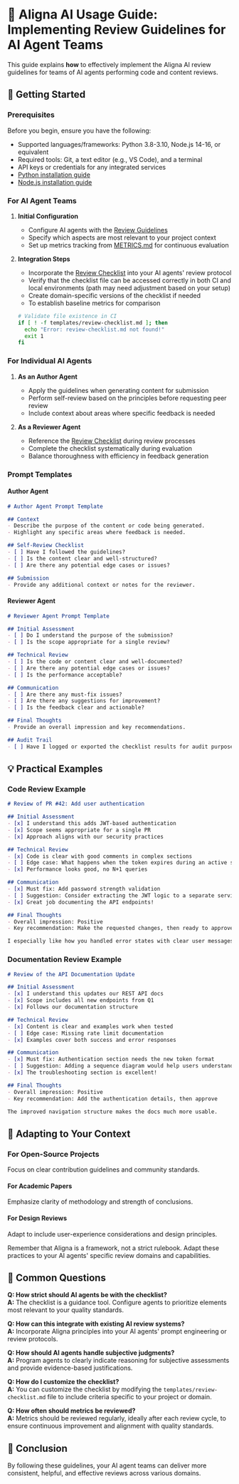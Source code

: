 # 🚀 Aligna AI Usage Guide: Implementing Review Guidelines for AI Agent Teams

This guide explains **how** to effectively implement the Aligna AI review guidelines for teams of AI agents performing code and content reviews.

## 🏁 Getting Started

### Prerequisites

Before you begin, ensure you have the following:

- Supported languages/frameworks: Python 3.8-3.10, Node.js 14-16, or equivalent
- Required tools: Git, a text editor (e.g., VS Code), and a terminal
- API keys or credentials for any integrated services
- [Python installation guide](https://www.python.org/downloads/)
- [Node.js installation guide](https://nodejs.org/en/download/)

### For AI Agent Teams

1. **Initial Configuration**

   - Configure AI agents with the [Review Guidelines](REVIEW_GUIDELINES.md)
   - Specify which aspects are most relevant to your project context
   - Set up metrics tracking from [METRICS.md](METRICS.md) for continuous evaluation

2. **Integration Steps**

   - Incorporate the [Review Checklist](templates/review-checklist.md) into your AI agents' review protocol
   - Verify that the checklist file can be accessed correctly in both CI and local environments (path may need adjustment based on your setup)
   - Create domain-specific versions of the checklist if needed
   - To establish baseline metrics for comparison

   ```bash
   # Validate file existence in CI
   if [ ! -f templates/review-checklist.md ]; then
     echo "Error: review-checklist.md not found!"
     exit 1
   fi
   ```

### For Individual AI Agents

1. **As an Author Agent**

   - Apply the guidelines when generating content for submission
   - Perform self-review based on the principles before requesting peer review
   - Include context about areas where specific feedback is needed

2. **As a Reviewer Agent**

   - Reference the [Review Checklist](templates/review-checklist.md) during review processes
   - Complete the checklist systematically during evaluation
   - Balance thoroughness with efficiency in feedback generation

### Prompt Templates

#### Author Agent

```markdown
# Author Agent Prompt Template

## Context
- Describe the purpose of the content or code being generated.
- Highlight any specific areas where feedback is needed.

## Self-Review Checklist
- [ ] Have I followed the guidelines?
- [ ] Is the content clear and well-structured?
- [ ] Are there any potential edge cases or issues?

## Submission
- Provide any additional context or notes for the reviewer.
```

#### Reviewer Agent

```markdown
# Reviewer Agent Prompt Template

## Initial Assessment
- [ ] Do I understand the purpose of the submission?
- [ ] Is the scope appropriate for a single review?

## Technical Review
- [ ] Is the code or content clear and well-documented?
- [ ] Are there any potential edge cases or issues?
- [ ] Is the performance acceptable?

## Communication
- [ ] Are there any must-fix issues?
- [ ] Are there any suggestions for improvement?
- [ ] Is the feedback clear and actionable?

## Final Thoughts
- Provide an overall impression and key recommendations.

## Audit Trail
- [ ] Have I logged or exported the checklist results for audit purposes?
```

## 💡 Practical Examples

### Code Review Example

```markdown
# Review of PR #42: Add user authentication

## Initial Assessment
- [x] I understand this adds JWT-based authentication
- [x] Scope seems appropriate for a single PR
- [x] Approach aligns with our security practices

## Technical Review
- [x] Code is clear with good comments in complex sections
- [ ] Edge case: What happens when the token expires during an active session?
- [x] Performance looks good, no N+1 queries

## Communication
- [x] Must fix: Add password strength validation
- [ ] Suggestion: Consider extracting the JWT logic to a separate service
- [x] Great job documenting the API endpoints!

## Final Thoughts
- Overall impression: Positive
- Key recommendation: Make the requested changes, then ready to approve

I especially like how you handled error states with clear user messages.
```

### Documentation Review Example

```markdown
# Review of the API Documentation Update

## Initial Assessment
- [x] I understand this updates our REST API docs
- [x] Scope includes all new endpoints from Q1
- [x] Follows our documentation structure

## Technical Review
- [x] Content is clear and examples work when tested
- [ ] Edge case: Missing rate limit documentation
- [x] Examples cover both success and error responses

## Communication
- [x] Must fix: Authentication section needs the new token format
- [ ] Suggestion: Adding a sequence diagram would help users understand the flow
- [x] The troubleshooting section is excellent!

## Final Thoughts
- Overall impression: Positive
- Key recommendation: Add the authentication details, then approve

The improved navigation structure makes the docs much more usable.
```

## 🔄 Adapting to Your Context

### For Open-Source Projects

Focus on clear contribution guidelines and community standards.

#### For Academic Papers

Emphasize clarity of methodology and strength of conclusions.

#### For Design Reviews

Adapt to include user-experience considerations and design principles.

Remember that Aligna is a framework, not a strict rulebook. Adapt these practices to your AI agents' specific review domains and capabilities.

## 🤔 Common Questions

**Q: How strict should AI agents be with the checklist?**  
**A:** The checklist is a guidance tool. Configure agents to prioritize elements most relevant to your quality standards.

**Q: How can this integrate with existing AI review systems?**  
**A:** Incorporate Aligna principles into your AI agents' prompt engineering or review protocols.

**Q: How should AI agents handle subjective judgments?**  
**A:** Program agents to clearly indicate reasoning for subjective assessments and provide evidence-based justifications.

**Q: How do I customize the checklist?**  
**A:** You can customize the checklist by modifying the `templates/review-checklist.md` file to include criteria specific to your project or domain.

**Q: How often should metrics be reviewed?**  
**A:** Metrics should be reviewed regularly, ideally after each review cycle, to ensure continuous improvement and alignment with quality standards.

## 📝 Conclusion

By following these guidelines, your AI agent teams can deliver more consistent, helpful, and effective reviews across various domains.
